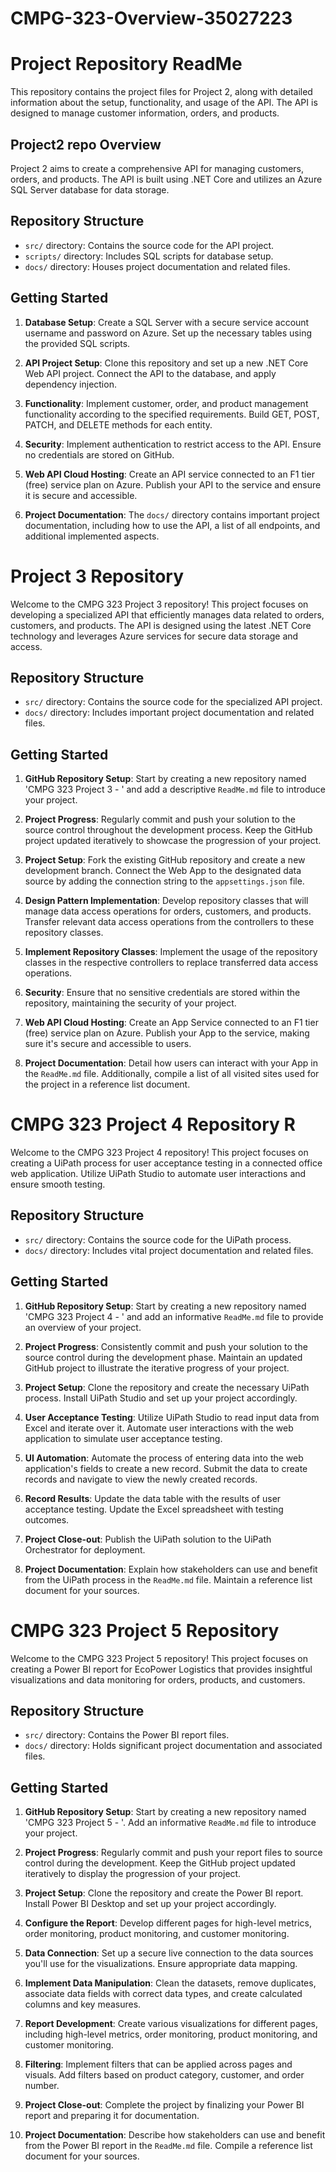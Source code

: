 # CMPG-323-Overview-35027223
# Project Repository ReadMe

This repository contains the project files for Project 2, along with detailed information about the setup, functionality, and usage of the API. The API is designed to manage customer information, orders, and products.

## Project2 repo Overview

Project 2 aims to create a comprehensive API for managing customers, orders, and products. The API is built using .NET Core and utilizes an Azure SQL Server database for data storage.

## Repository Structure

- `src/` directory: Contains the source code for the API project.
- `scripts/` directory: Includes SQL scripts for database setup.
- `docs/` directory: Houses project documentation and related files.

## Getting Started

1. **Database Setup**: Create a SQL Server with a secure service account username and password on Azure. Set up the necessary tables using the provided SQL scripts.

2. **API Project Setup**: Clone this repository and set up a new .NET Core Web API project. Connect the API to the database, and apply dependency injection.

3. **Functionality**: Implement customer, order, and product management functionality according to the specified requirements. Build GET, POST, PATCH, and DELETE methods for each entity.

4. **Security**: Implement authentication to restrict access to the API. Ensure no credentials are stored on GitHub.

5. **Web API Cloud Hosting**: Create an API service connected to an F1 tier (free) service plan on Azure. Publish your API to the service and ensure it is secure and accessible.

6. **Project Documentation**: The `docs/` directory contains important project documentation, including how to use the API, a list of all endpoints, and additional implemented aspects.


# Project 3 Repository 

Welcome to the CMPG 323 Project 3 repository! This project focuses on developing a specialized API that efficiently manages data related to orders, customers, and products. The API is designed using the latest .NET Core technology and leverages Azure services for secure data storage and access.

## Repository Structure

- `src/` directory: Contains the source code for the specialized API project.
- `docs/` directory: Includes important project documentation and related files.

## Getting Started

1. **GitHub Repository Setup**: Start by creating a new repository named 'CMPG 323 Project 3 - <your-student-number>' and add a descriptive `ReadMe.md` file to introduce your project.

2. **Project Progress**: Regularly commit and push your solution to the source control throughout the development process. Keep the GitHub project updated iteratively to showcase the progression of your project.

3. **Project Setup**: Fork the existing GitHub repository and create a new development branch. Connect the Web App to the designated data source by adding the connection string to the `appsettings.json` file.

4. **Design Pattern Implementation**: Develop repository classes that will manage data access operations for orders, customers, and products. Transfer relevant data access operations from the controllers to these repository classes.

5. **Implement Repository Classes**: Implement the usage of the repository classes in the respective controllers to replace transferred data access operations.

6. **Security**: Ensure that no sensitive credentials are stored within the repository, maintaining the security of your project.

7. **Web API Cloud Hosting**: Create an App Service connected to an F1 tier (free) service plan on Azure. Publish your App to the service, making sure it's secure and accessible to users.

8. **Project Documentation**: Detail how users can interact with your App in the `ReadMe.md` file. Additionally, compile a list of all visited sites used for the project in a reference list document.


# CMPG 323 Project 4 Repository R

Welcome to the CMPG 323 Project 4 repository! This project focuses on creating a UiPath process for user acceptance testing in a connected office web application. Utilize UiPath Studio to automate user interactions and ensure smooth testing.

## Repository Structure

- `src/` directory: Contains the source code for the UiPath process.
- `docs/` directory: Includes vital project documentation and related files.

## Getting Started

1. **GitHub Repository Setup**: Start by creating a new repository named 'CMPG 323 Project 4 - <your-student-number>' and add an informative `ReadMe.md` file to provide an overview of your project.

2. **Project Progress**: Consistently commit and push your solution to the source control during the development phase. Maintain an updated GitHub project to illustrate the iterative progress of your project.

3. **Project Setup**: Clone the repository and create the necessary UiPath process. Install UiPath Studio and set up your project accordingly.

4. **User Acceptance Testing**: Utilize UiPath Studio to read input data from Excel and iterate over it. Automate user interactions with the web application to simulate user acceptance testing.

5. **UI Automation**: Automate the process of entering data into the web application's fields to create a new record. Submit the data to create records and navigate to view the newly created records.

6. **Record Results**: Update the data table with the results of user acceptance testing. Update the Excel spreadsheet with testing outcomes.

7. **Project Close-out**: Publish the UiPath solution to the UiPath Orchestrator for deployment.

8. **Project Documentation**: Explain how stakeholders can use and benefit from the UiPath process in the `ReadMe.md` file. Maintain a reference list document for your sources.


# CMPG 323 Project 5 Repository 

Welcome to the CMPG 323 Project 5 repository! This project focuses on creating a Power BI report for EcoPower Logistics that provides insightful visualizations and data monitoring for orders, products, and customers.

## Repository Structure

- `src/` directory: Contains the Power BI report files.
- `docs/` directory: Holds significant project documentation and associated files.

## Getting Started

1. **GitHub Repository Setup**: Start by creating a new repository named 'CMPG 323 Project 5 - <your-student-number>'. Add an informative `ReadMe.md` file to introduce your project.

2. **Project Progress**: Regularly commit and push your report files to source control during the development. Keep the GitHub project updated iteratively to display the progression of your project.

3. **Project Setup**: Clone the repository and create the Power BI report. Install Power BI Desktop and set up your project accordingly.

4. **Configure the Report**: Develop different pages for high-level metrics, order monitoring, product monitoring, and customer monitoring.

5. **Data Connection**: Set up a secure live connection to the data sources you'll use for the visualizations. Ensure appropriate data mapping.

6. **Implement Data Manipulation**: Clean the datasets, remove duplicates, associate data fields with correct data types, and create calculated columns and key measures.

7. **Report Development**: Create various visualizations for different pages, including high-level metrics, order monitoring, product monitoring, and customer monitoring.

8. **Filtering**: Implement filters that can be applied across pages and visuals. Add filters based on product category, customer, and order number.

9. **Project Close-out**: Complete the project by finalizing your Power BI report and preparing it for documentation.

10. **Project Documentation**: Describe how stakeholders can use and benefit from the Power BI report in the `ReadMe.md` file. Compile a reference list document for your sources.







